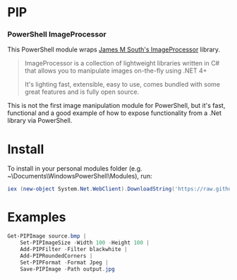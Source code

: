 PIP
===

### PowerShell ImageProcessor

This PowerShell module wraps [James M South's ImageProcessor](http://jimbobsquarepants.github.io/ImageProcessor/ "ImageProcessor") library.

> ImageProcessor is a collection of lightweight libraries written in C# that allows you to manipulate images on-the-fly using .NET 4+
> 
> It's lighting fast, extensible, easy to use, comes bundled with some great features and is fully open source.

This is not the first image manipulation module for PowerShell, but it's fast, functional and a good example of how to expose functionality from a .Net library via PowerShell.

Install
===

To install in your personal modules folder (e.g. ~\Documents\WindowsPowerShell\Modules), run:

```powershell
iex (new-object System.Net.WebClient).DownloadString('https://raw.github.com/cdhunt/PIP/master/Install.ps1')
```

Examples
===

```powershell
Get-PIPImage source.bmp | 
	Set-PIPImageSize -Width 100 -Height 100 | 
	Add-PIPFilter -Filter blackwhite |
	Add-PIPRoundedCorners |
	Set-PIPFormat -Format Jpeg |
	Save-PIPImage -Path output.jpg 
```